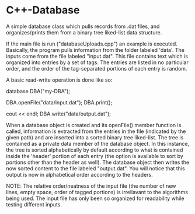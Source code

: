 C++-Database
============

A simple database class which pulls records from .dat files, and organizes/prints them from a binary tree liked-list data structure.

If the main file is run ("databaseUploads.cpp") an example is executed. Basically, the program pulls information from the folder labeled 'data'. The inputs come from the file labeled "input.dat". This file contains text which is organized into entries by a set of tags. The entries are listed in no particular order, and the order of the tag-separated portions of each entry is random. 

A basic read-write operation is done like so:

  database DBA("my-DBA");
  
  DBA.openFile("data/input.dat");
  DBA.print();
  
  cout << endl;
  DBA.write("data/output.dat");


When a database object is created and its openFile() member function is called, information is extracted from the entries in the file (indicated by the given path) and are inserted into a sorted binary tree liked-list. The tree is contained as a private data member of the database object. In this instance, the tree is sorted alphabetically by default according to what is contained inside the 'header' portion of each entry (the option is available to sort by portions other than the header as well). The database object then writes the now sorted content to the file labeled "output.dat". You will notice that this output is now in alphabetical order according to the headers.

NOTE: The relative order/neatness of the input file (the number of new lines, empty space, order of tagged portions) is irrellavant to the algorithms being used. The input file has only been so organized for readability while testing different inputs.
